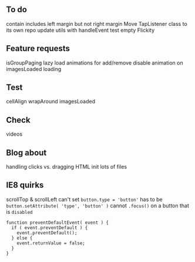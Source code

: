 ## To do

contain includes left margin but not right margin
Move TapListener class to its own repo
update utils with handleEvent
test empty Flickity

## Feature requests

isGroupPaging
lazy load
animations for add/remove
disable animation on imagesLoaded loading

## Test

cellAlign
wrapAround
imagesLoaded

## Check

videos

## Blog about

handling clicks vs. dragging
HTML init
lots of files

## IE8 quirks

scrollTop & scrollLeft
can't set `button.type = 'button'` has to be `button.setAttribute( 'type', 'button' )`
cannot `.focus()` on a button that is `disabled`

    function preventDefaultEvent( event ) {
      if ( event.preventDefault ) {
        event.preventDefault();
      } else {
        event.returnValue = false;
      }
    }

